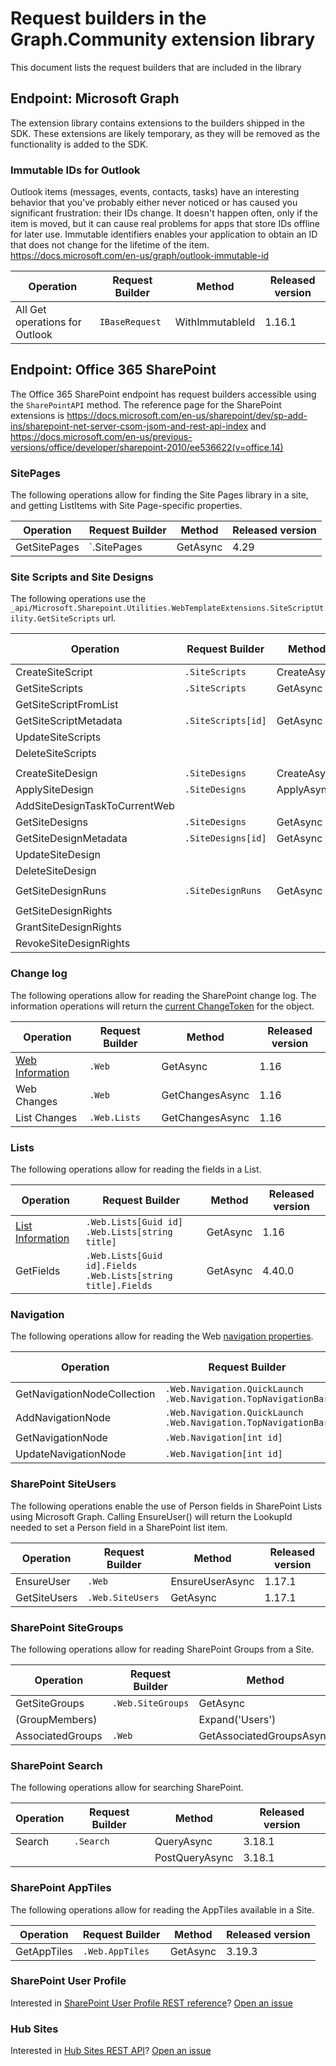 # Request builders in the Graph.Community extension library

This document lists the request builders that are included in the library

## Endpoint: Microsoft Graph

The extension library contains extensions to the builders shipped in the SDK. These extensions are likely temporary, as they will be removed as the functionality is added to the SDK.

### Immutable IDs for Outlook

Outlook items (messages, events, contacts, tasks) have an interesting behavior that you've probably either never noticed or has caused you significant frustration: their IDs change. It doesn't happen often, only if the item is moved, but it can cause real problems for apps that store IDs offline for later use. Immutable identifiers enables your application to obtain an ID that does not change for the lifetime of the item.
https://docs.microsoft.com/en-us/graph/outlook-immutable-id

| Operation                      | Request Builder    | Method          | Released version |
|--------------------------------|--------------------|-----------------|------------------|
| All Get operations for Outlook | `IBaseRequest`    | WithImmutableId | 1.16.1           |

## Endpoint: Office 365 SharePoint

The Office 365 SharePoint endpoint has request builders accessible using the `SharePointAPI` method. The reference page for the SharePoint  extensions is https://docs.microsoft.com/en-us/sharepoint/dev/sp-add-ins/sharepoint-net-server-csom-jsom-and-rest-api-index and https://docs.microsoft.com/en-us/previous-versions/office/developer/sharepoint-2010/ee536622(v=office.14)

### SitePages

The following operations allow for finding the Site Pages library in a site, and getting ListItems with Site Page-specific properties.

| Operation          | Request Builder        | Method        | Released version|
|--------------------|------------------------|---------------|-----------------|
| GetSitePages       | `.SitePages            | GetAsync      | 4.29            |


### Site Scripts and Site Designs
The following operations use the `_api/Microsoft.Sharepoint.Utilities.WebTemplateExtensions.SiteScriptUtility.GetSiteScripts` url.

| Operation                      | Request Builder    | Method      | Released version |
|--------------------------------|--------------------|-------------|------------------|
| CreateSiteScript               | `.SiteScripts`     | CreateAsync | 1.16             |
| GetSiteScripts                 | `.SiteScripts`     | GetAsync    | 1.16             |
| GetSiteScriptFromList          |                    |             |                  |
| GetSiteScriptMetadata          | `.SiteScripts[id]` |GetAsync     | 1.16             |
| UpdateSiteScripts              |                    |             |                  |
| DeleteSiteScripts              |                    |             |                  |
|                                |                    |             |                  |
| CreateSiteDesign               | `.SiteDesigns`     |CreateAsync  | 1.16             |
| ApplySiteDesign                | `.SiteDesigns`     |ApplyAsync   | 1.16             |
| AddSiteDesignTaskToCurrentWeb  |                    |             |                  |
| GetSiteDesigns                 | `.SiteDesigns`     |GetAsync     | 1.16             |
| GetSiteDesignMetadata          | `.SiteDesigns[id]` |GetAsync     | 1.16             |
| UpdateSiteDesign               |                    |             |                  |
| DeleteSiteDesign               |                    |             |                  |
|                                |                    |             |                  |
| GetSiteDesignRuns              | `.SiteDesignRuns`  |GetAsync     | 3.9.1            |
|                                |                    |             |                  |
| GetSiteDesignRights            |                    |             |                  |
| GrantSiteDesignRights          |                    |             |                  |
| RevokeSiteDesignRights         |                    |             |                  |


### Change log
The following operations allow for reading the SharePoint change log. The information operations will return the [current ChangeToken](src/Models/ChangeLog/ChangeToken.cs) for the object.

| Operation                              | Request Builder                                       | Method          | Released version|
|----------------------------------------|-------------------------------------------------------|-----------------|-----------------|
| [Web Information](src/Models/Web.cs)   | `.Web`                                                | GetAsync        |1.16             |
| Web Changes                            | `.Web`                                                | GetChangesAsync |1.16             |
| List Changes                           | `.Web.Lists`                                          | GetChangesAsync |1.16             |

### Lists

The following operations allow for reading the fields in a List.

| Operation  | Request Builder | Method         | Released version |
|------------|-----------------|----------------|------------------|
| [List Information](src/Models/List.cs) | `.Web.Lists[Guid id]` <br/>`.Web.Lists[string title]`               | GetAsync | 1.16             |
| GetFields                              | `.Web.Lists[Guid id].Fields` <br/>`.Web.Lists[string title].Fields` | GetAsync | 4.40.0           |

### Navigation

The following operations allow for reading the Web [navigation properties](https://docs.microsoft.com/en-us/previous-versions/office/developer/sharepoint-2010/ee544902%28v%3doffice.14%29).

| Operation                   | Request Builder                                                      | Method      | Released version |
|-----------------------------|----------------------------------------------------------------------|-------------|------------------|
| GetNavigationNodeCollection | `.Web.Navigation.QuickLaunch`<br/>`.Web.Navigation.TopNavigationBar` | GetAsync    | 1.16             |
| AddNavigationNode           | `.Web.Navigation.QuickLaunch`<br/>`.Web.Navigation.TopNavigationBar` | AddAsync    | 1.16             |
| GetNavigationNode           | `.Web.Navigation[int id]`                                            | GetAsync    | 1.16             |
| UpdateNavigationNode        | `.Web.Navigation[int id]`                                            | UpdateAsync | 1.16             |

### SharePoint SiteUsers
The following operations enable the use of Person fields in SharePoint Lists using Microsoft Graph. Calling EnsureUser() will return the LookupId needed to set a Person field in a SharePoint list item.

| Operation    | Request Builder   | Method          | Released version |
|--------------|-------------------|-----------------|------------------|
| EnsureUser   | `.Web`            | EnsureUserAsync | 1.17.1           |
| GetSiteUsers | `.Web.SiteUsers`  | GetAsync        | 1.17.1           |

### SharePoint SiteGroups
The following operations allow for reading SharePoint Groups from a Site.

| Operation        | Request Builder   | Method                   | Released version |
|------------------|-------------------|--------------------------|------------------|
| GetSiteGroups    | `.Web.SiteGroups` | GetAsync                 | 3.18.0           |
|  (GroupMembers)  |                   | Expand('Users')          | 3.18.0           |
| AssociatedGroups | `.Web`            | GetAssociatedGroupsAsync | 3.18.1


### SharePoint Search

The following operations allow for searching SharePoint.

| Operation  | Request Builder | Method         | Released version |
|------------|-----------------|----------------|------------------|
| Search     | `.Search`       | QueryAsync     | 3.18.1           |
|            |                 | PostQueryAsync | 3.18.1           |

### SharePoint AppTiles
The following operations allow for reading the AppTiles available in a Site.

| Operation        | Request Builder | Method                   | Released version |
|------------------|-----------------|--------------------------|------------------|
| GetAppTiles      | `.Web.AppTiles` | GetAsync                 | 3.19.3           |

### SharePoint User Profile

Interested in [SharePoint User Profile REST reference](https://docs.microsoft.com/en-us/previous-versions/office/developer/sharepoint-rest-reference/dn790354(v=office.15))? [Open an issue](https://github.com/microsoftgraph/msgraph-sdk-dotnet-contrib/issues/new)

### Hub Sites

Interested in [Hub Sites REST API](https://docs.microsoft.com/en-us/sharepoint/dev/features/hub-site/hub-site-rest-api)? [Open an issue](https://github.com/microsoftgraph/msgraph-sdk-dotnet-contrib/issues/new)

